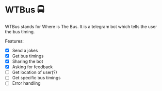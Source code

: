 # WTBus 🚍

WTBus stands for Where is The Bus. It is a telegram bot which tells the user the bus timing.

Features:
- [X] Send a jokes
- [X] Get bus timings
- [X] Sharing the bot
- [X] Asking for feedback
- [ ] Get location of user(?)
- [ ] Get specific bus timings
- [ ] Error handling
